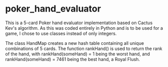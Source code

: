 # poker_hand_evaluator

This is a 5-card Poker hand evaluator implementation based on Cactus Kev's algorithm. As this was coded entirely in Python and is to be used for a game, I chose to use classes instead of only integers.

The class HandMap creates a new hash table containing all unique combinations of 5 cards.
The function rankHand() is used to return the rank of the hand, with rankHand(someHand) = 1 being the worst hand, and rankHand(someHand) = 7461 being the best hand, a Royal Flush.
